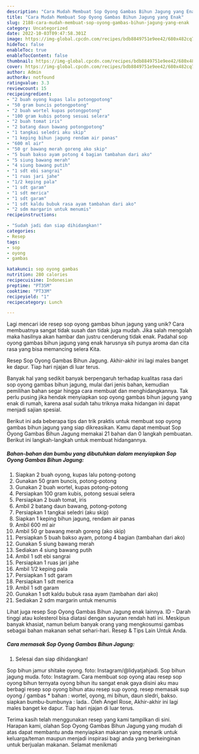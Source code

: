 ```yaml
---
description: "Cara Mudah Membuat Sop Oyong Gambas Bihun Jagung yang Enak"
title: "Cara Mudah Membuat Sop Oyong Gambas Bihun Jagung yang Enak"
slug: 2188-cara-mudah-membuat-sop-oyong-gambas-bihun-jagung-yang-enak
category: Uncategorized
date: 2022-10-03T09:47:58.301Z
image: https://img-global.cpcdn.com/recipes/bdb8849751e9ee42/680x482cq70/sop-oyong-gambas-bihun-jagung-foto-resep-utama.jpg
hideToc: false
enableToc: true
enableTocContent: false
thumbnail: https://img-global.cpcdn.com/recipes/bdb8849751e9ee42/680x482cq70/sop-oyong-gambas-bihun-jagung-foto-resep-utama.jpg
cover: https://img-global.cpcdn.com/recipes/bdb8849751e9ee42/680x482cq70/sop-oyong-gambas-bihun-jagung-foto-resep-utama.jpg
author: Admin
authorAv: notfound
ratingvalue: 3.3
reviewcount: 15
recipeingredient:
- "2 buah oyong kupas lalu potongpotong"
- "50 gram buncis potongpotong"
- "2 buah wortel kupas potongpotong"
- "100 gram kubis potong sesuai selera"
- "2 buah tomat iris"
- "2 batang daun bawang potongpotong"
- "1 tangkai seledri aku skip"
- "1 keping bihun jagung rendam air panas"
- "600 ml air"
- "50 gr bawang merah goreng ako skip"
- "5 buah bakso ayam potong 4 bagian tambahan dari ako"
- "5 siung bawang merah"
- "4 siung bawang putih"
- "1 sdt ebi sangrai"
- "1 ruas jari jahe"
- "1/2 keping pala"
- "1 sdt garam"
- "1 sdt merica"
- "1 sdt garam"
- "1 sdt kaldu bubuk rasa ayam tambahan dari ako"
- "2 sdm margarin untuk menumis"
recipeinstructions:

- "Sudah jadi dan siap dihidangkan!"
categories:
- Resep
tags:
- sop
- oyong
- gambas

katakunci: sop oyong gambas 
nutrition: 280 calories
recipecuisine: Indonesian
preptime: "PT35M"
cooktime: "PT33M"
recipeyield: "1"
recipecategory: Lunch

---
```





Lagi mencari ide resep sop oyong gambas bihun jagung yang unik? Cara membuatnya sangat tidak susah dan tidak juga mudah. Jika salah mengolah maka hasilnya akan hambar dan justru cenderung tidak enak. Padahal sop oyong gambas bihun jagung yang enak harusnya sih punya aroma dan cita rasa yang bisa memancing selera Kita.





Resep Sop Oyong Gambas Bihun Jagung. Akhir-akhir ini lagi males banget ke dapur. Tiap hari njajan di luar terus.

Banyak hal yang sedikit banyak berpengaruh terhadap kualitas rasa dari sop oyong gambas bihun jagung, mulai dari jenis bahan, kemudian pemilihan bahan segar hingga cara membuat dan menghidangkannya. Tak perlu pusing jika hendak menyiapkan sop oyong gambas bihun jagung yang enak di rumah, karena asal sudah tahu triknya maka hidangan ini dapat menjadi sajian spesial.






Berikut ini ada beberapa tips dan trik praktis untuk membuat sop oyong gambas bihun jagung yang siap dikreasikan. Kamu dapat membuat Sop Oyong Gambas Bihun Jagung memakai 21 bahan dan 0 langkah pembuatan. Berikut ini langkah-langkah untuk membuat hidangannya.

<!--inarticleads1-->

##### Bahan-bahan dan bumbu yang dibutuhkan dalam menyiapkan Sop Oyong Gambas Bihun Jagung:

1. Siapkan 2 buah oyong, kupas lalu potong-potong
1. Gunakan 50 gram buncis, potong-potong
1. Gunakan 2 buah wortel, kupas potong-potong
1. Persiapkan 100 gram kubis, potong sesuai selera
1. Persiapkan 2 buah tomat, iris
1. Ambil 2 batang daun bawang, potong-potong
1. Persiapkan 1 tangkai seledri (aku skip)
1. Siapkan 1 keping bihun jagung, rendam air panas
1. Ambil 600 ml air
1. Ambil 50 gr bawang merah goreng (ako skip)
1. Persiapkan 5 buah bakso ayam, potong 4 bagian (tambahan dari ako)
1. Gunakan 5 siung bawang merah
1. Sediakan 4 siung bawang putih
1. Ambil 1 sdt ebi sangrai
1. Persiapkan 1 ruas jari jahe
1. Ambil 1/2 keping pala
1. Persiapkan 1 sdt garam
1. Persiapkan 1 sdt merica
1. Ambil 1 sdt garam
1. Gunakan 1 sdt kaldu bubuk rasa ayam (tambahan dari ako)
1. Sediakan 2 sdm margarin untuk menumis


Lihat juga resep Sop Oyong Gambas Bihun Jagung enak lainnya. ID - Darah tinggi atau kolesterol bisa diatasi dengan sayuran rendah hati ini. Meskipun banyak khasiat, namun belum banyak orang yang mengkosumsi gambas sebagai bahan makanan sehat sehari-hari. Resep &amp; Tips Lain Untuk Anda. 

<!--inarticleads2-->

##### Cara memasak Sop Oyong Gambas Bihun Jagung:


1. Selesai dan siap dihidangkan!

Sop bihun jamur shitake oyong. foto: Instagram/@lidyatjahjadi. Sop bihun jagung muda. foto: Instagram. Cara membuat sop oyong atau resep sop oyong bihun ternyata oyong bihun itu sangat enak gaya disini aku mau berbagi resep sop oyong bihun atau resep sup oyong. resep memasak sup oyong / gambas * bahan : wortel, oyong, mi bihun, daun sledri, bakso. siapkan bumbu-bumbunya : lada.. Oleh Angel Rose, Akhir-akhir ini lagi males banget ke dapur. Tiap hari njajan di luar terus. 

Terima kasih telah menggunakan resep yang kami tampilkan di sini. Harapan kami, olahan Sop Oyong Gambas Bihun Jagung yang mudah di atas dapat membantu anda menyiapkan makanan yang menarik untuk keluarga/teman maupun menjadi inspirasi bagi anda yang berkeinginan untuk berjualan makanan. Selamat menikmati
